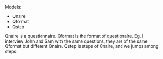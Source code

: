Models:
- Qnaire
- Qformat
- Qstep

Qnaire is a questionnaire. Qformat is the format of questionaire. Eg. I interview John and Sam with the same questions, they are of the same Qformat but different Qnaire. Qstep is steps of Qnaire, and we jumps among steps. 

